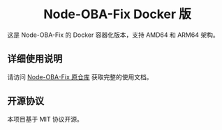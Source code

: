 <div align="center">

# Node-OBA-Fix Docker 版

</div>

这是 Node-OBA-Fix 的 Docker 容器化版本，支持 AMD64 和 ARM64 架构。

## 详细使用说明

请访问 [Node-OBA-Fix 原仓库](https://github.com/Zhang12334/Node-OBA-Fix) 获取完整的使用文档。

## 开源协议

本项目基于 MIT 协议开源。
